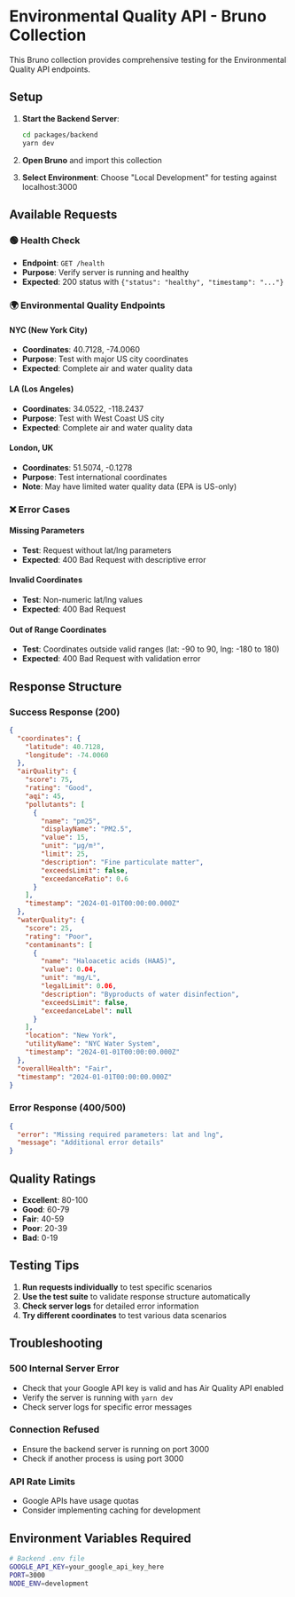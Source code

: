 # Environmental Quality API - Bruno Collection

This Bruno collection provides comprehensive testing for the Environmental Quality API endpoints.

## Setup

1. **Start the Backend Server**:
   ```bash
   cd packages/backend
   yarn dev
   ```

2. **Open Bruno** and import this collection

3. **Select Environment**: Choose "Local Development" for testing against localhost:3000

## Available Requests

### 🟢 Health Check
- **Endpoint**: `GET /health`
- **Purpose**: Verify server is running and healthy
- **Expected**: 200 status with `{"status": "healthy", "timestamp": "..."}`

### 🌍 Environmental Quality Endpoints

#### NYC (New York City)
- **Coordinates**: 40.7128, -74.0060
- **Purpose**: Test with major US city coordinates
- **Expected**: Complete air and water quality data

#### LA (Los Angeles)
- **Coordinates**: 34.0522, -118.2437
- **Purpose**: Test with West Coast US city
- **Expected**: Complete air and water quality data

#### London, UK
- **Coordinates**: 51.5074, -0.1278
- **Purpose**: Test international coordinates
- **Note**: May have limited water quality data (EPA is US-only)

### ❌ Error Cases

#### Missing Parameters
- **Test**: Request without lat/lng parameters
- **Expected**: 400 Bad Request with descriptive error

#### Invalid Coordinates
- **Test**: Non-numeric lat/lng values
- **Expected**: 400 Bad Request

#### Out of Range Coordinates
- **Test**: Coordinates outside valid ranges (lat: -90 to 90, lng: -180 to 180)
- **Expected**: 400 Bad Request with validation error

## Response Structure

### Success Response (200)
```json
{
  "coordinates": {
    "latitude": 40.7128,
    "longitude": -74.0060
  },
  "airQuality": {
    "score": 75,
    "rating": "Good",
    "aqi": 45,
    "pollutants": [
      {
        "name": "pm25",
        "displayName": "PM2.5",
        "value": 15,
        "unit": "μg/m³",
        "limit": 25,
        "description": "Fine particulate matter",
        "exceedsLimit": false,
        "exceedanceRatio": 0.6
      }
    ],
    "timestamp": "2024-01-01T00:00:00.000Z"
  },
  "waterQuality": {
    "score": 25,
    "rating": "Poor",
    "contaminants": [
      {
        "name": "Haloacetic acids (HAA5)",
        "value": 0.04,
        "unit": "mg/L",
        "legalLimit": 0.06,
        "description": "Byproducts of water disinfection",
        "exceedsLimit": false,
        "exceedanceLabel": null
      }
    ],
    "location": "New York",
    "utilityName": "NYC Water System",
    "timestamp": "2024-01-01T00:00:00.000Z"
  },
  "overallHealth": "Fair",
  "timestamp": "2024-01-01T00:00:00.000Z"
}
```

### Error Response (400/500)
```json
{
  "error": "Missing required parameters: lat and lng",
  "message": "Additional error details"
}
```

## Quality Ratings
- **Excellent**: 80-100
- **Good**: 60-79
- **Fair**: 40-59
- **Poor**: 20-39
- **Bad**: 0-19

## Testing Tips

1. **Run requests individually** to test specific scenarios
2. **Use the test suite** to validate response structure automatically
3. **Check server logs** for detailed error information
4. **Try different coordinates** to test various data scenarios

## Troubleshooting

### 500 Internal Server Error
- Check that your Google API key is valid and has Air Quality API enabled
- Verify the server is running with `yarn dev`
- Check server logs for specific error messages

### Connection Refused
- Ensure the backend server is running on port 3000
- Check if another process is using port 3000

### API Rate Limits
- Google APIs have usage quotas
- Consider implementing caching for development

## Environment Variables Required

```bash
# Backend .env file
GOOGLE_API_KEY=your_google_api_key_here
PORT=3000
NODE_ENV=development
```
